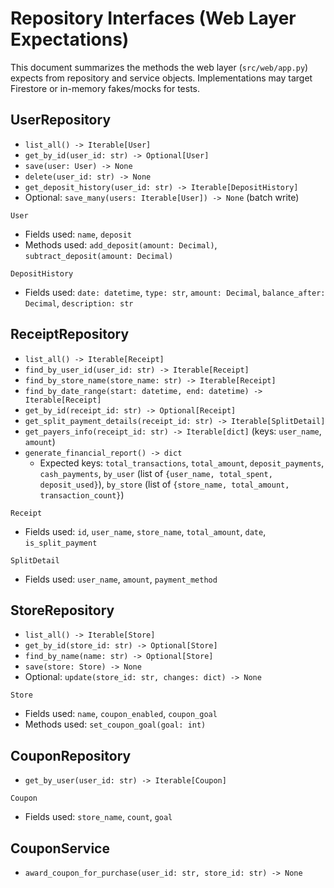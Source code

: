 # Repository Interfaces (Web Layer Expectations)

This document summarizes the methods the web layer (`src/web/app.py`) expects
from repository and service objects. Implementations may target Firestore or
in-memory fakes/mocks for tests.

## UserRepository

- `list_all() -> Iterable[User]`
- `get_by_id(user_id: str) -> Optional[User]`
- `save(user: User) -> None`
- `delete(user_id: str) -> None`
- `get_deposit_history(user_id: str) -> Iterable[DepositHistory]`
- Optional: `save_many(users: Iterable[User]) -> None` (batch write)

`User`
- Fields used: `name`, `deposit`
- Methods used: `add_deposit(amount: Decimal)`, `subtract_deposit(amount: Decimal)`

`DepositHistory`
- Fields used: `date: datetime`, `type: str`, `amount: Decimal`, `balance_after: Decimal`, `description: str`

## ReceiptRepository

- `list_all() -> Iterable[Receipt]`
- `find_by_user_id(user_id: str) -> Iterable[Receipt]`
- `find_by_store_name(store_name: str) -> Iterable[Receipt]`
- `find_by_date_range(start: datetime, end: datetime) -> Iterable[Receipt]`
- `get_by_id(receipt_id: str) -> Optional[Receipt]`
- `get_split_payment_details(receipt_id: str) -> Iterable[SplitDetail]`
- `get_payers_info(receipt_id: str) -> Iterable[dict]` (keys: `user_name`, `amount`)
- `generate_financial_report() -> dict`
  - Expected keys: `total_transactions`, `total_amount`, `deposit_payments`, `cash_payments`,
    `by_user` (list of `{user_name, total_spent, deposit_used}`),
    `by_store` (list of `{store_name, total_amount, transaction_count}`)

`Receipt`
- Fields used: `id`, `user_name`, `store_name`, `total_amount`, `date`, `is_split_payment`

`SplitDetail`
- Fields used: `user_name`, `amount`, `payment_method`

## StoreRepository

- `list_all() -> Iterable[Store]`
- `get_by_id(store_id: str) -> Optional[Store]`
- `find_by_name(name: str) -> Optional[Store]`
- `save(store: Store) -> None`
- Optional: `update(store_id: str, changes: dict) -> None`

`Store`
- Fields used: `name`, `coupon_enabled`, `coupon_goal`
- Methods used: `set_coupon_goal(goal: int)`

## CouponRepository

- `get_by_user(user_id: str) -> Iterable[Coupon]`

`Coupon`
- Fields used: `store_name`, `count`, `goal`

## CouponService

- `award_coupon_for_purchase(user_id: str, store_id: str) -> None`

